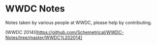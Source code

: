 WWDC Notes
==========

Notes taken by various people at WWDC, please help by contributing.

(WWDC 2014)[https://github.com/Schemetrical/WWDC-Notes/tree/master/WWDC%202014]

